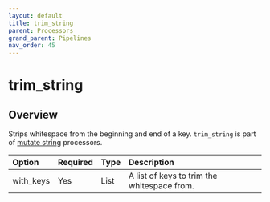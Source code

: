 ```yaml
---
layout: default
title: trim_string
parent: Processors
grand_parent: Pipelines
nav_order: 45
---
```


# trim_string

## Overview

Strips whitespace from the beginning and end of a key. `trim_string` is part of [mutate string](https://github.com/opensearch-project/data-prepper/tree/main/data-prepper-plugins/mutate-string-processors#mutate-string-processors) processors.

Option | Required | Type | Description
:--- | :--- | :--- | :---
with_keys | Yes | List | A list of keys to trim the whitespace from.

<!---## Configuration

Content will be added to this section.

## Metrics

Content will be added to this section.--->